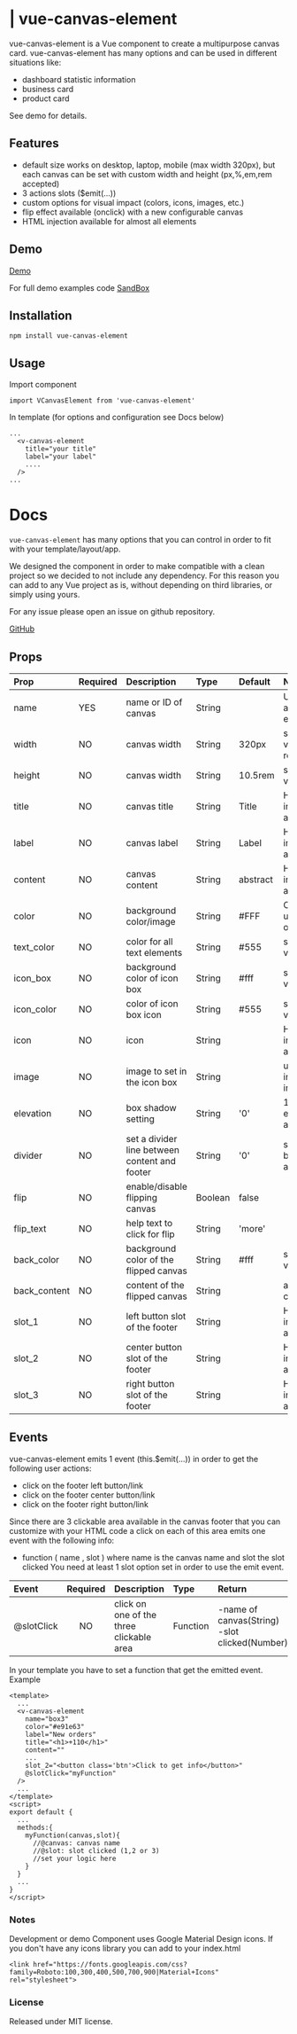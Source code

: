 # | vue-canvas-element

vue-canvas-element is a Vue component to create a multipurpose canvas card. vue-canvas-element has many options and can be used in different situations like:
- dashboard statistic information
- business card
- product card

See demo for details.

## Features
- default size works on desktop, laptop, mobile (max width 320px), but each canvas can be set with custom width and height (px,%,em,rem accepted)
- 3 actions slots ($emit(...))
- custom options for visual impact (colors, icons, images, etc.)
- flip effect available (onclick) with a new configurable canvas
- HTML injection available for almost all elements

## Demo

[Demo](https://jzoq53ovxw.codesandbox.io/)

For full demo examples code
[SandBox](https://codesandbox.io/s/jzoq53ovxw)

## Installation

```
npm install vue-canvas-element
```

## Usage
Import component
```
import VCanvasElement from 'vue-canvas-element'
```

In template (for options and configuration see Docs below)
```
...
  <v-canvas-element
    title="your title"
    label="your label"
    ....
  />
...
```

# Docs
```vue-canvas-element``` has many options that you can control in order to fit with your template/layout/app.

We designed the component in order to make compatible with a clean project so we decided to not include any dependency. For this reason you can add to any Vue project as is, without depending on third libraries, or simply using yours.

For any issue please open an issue on github repository.

[GitHub](https://github.com/swina/vue-canvas-element)


## Props
| Prop | Required | Description | Type | Default | Notes
| :--- | :--- | :--- | :--- | :---  | :---
| name | YES | name or ID of canvas | String | | Used to assign $emit events
| width | NO | canvas width | String | 320px | standard CSS values (px,%, rem, ecc,)
| height | NO | canvas width | String | 10.5rem | standard CSS value
| title | NO | canvas title | String | Title | HTML injection available
| label | NO | canvas label | String | Label | HTML injection available
| content | NO | canvas content | String | abstract | HTML injection available
| color | NO | background color/image | String | #FFF | CSS or url(image_url) or image_uri
| text_color | NO | color for all text elements | String | #555 | standard CSS value |
| icon_box | NO | background color of icon box | String | #fff | standard CSS value |
| icon_color | NO | color of icon box icon | String | #555 | standard CSS value|
| icon | NO | icon | String | | HTML injection available |
| image | NO | image to set in the icon box | String | | url(your image) or image uri |
| elevation | NO | box shadow setting | String | '0' | 1 thru 3 elevations available
| divider | NO | set a divider line between content and footer | String | '0' | set the px border height as divider |
| flip | NO | enable/disable flipping canvas | Boolean | false | |
| flip_text | NO | help text to click for flip | String | 'more' | |
| back_color | NO | background color of the flipped canvas | String | #fff | standard CSS value
| back_content | NO | content of the flipped canvas | String | | any HTML code |
| slot_1 | NO | left button slot of the footer | String | | HTML injection available |
| slot_2 | NO | center button slot of the footer | String | | HTML injection available |
| slot_3 | NO | right button slot of the footer | String | | HTML injection available |


## Events
vue-canvas-element emits 1 event (this.$emit(...)) in order to get the following user actions:
- click on the footer left button/link
- click on the footer center button/link
- click on the footer right button/link

Since there are 3 clickable area available in the canvas footer that you can customize with your HTML code a click on each of this area emits one event with the following info:
- function ( name , slot )
where name is the canvas name and slot the slot clicked
You  need at least 1 slot option set in order to use the emit event.

| Event | Required | Description | Type |  Return
| :--- | :---: | :--- | :--- | :---  |
| @slotClick | NO | click on one of the three clickable area | Function | -name of canvas(String)<br>-slot clicked(Number) |

In your template you have to set a function that get the emitted event.
Example
```
<template>
  ...
  <v-canvas-element
    name="box3"
    color="#e91e63"
    label="New orders"
    title="<h1>+110</h1>"
    content=""
    ...
    slot_2="<button class='btn'>Click to get info</button>"
    @slotClick="myFunction"
  />
  ...
</template>
<script>
export default {
  ...
  methods:{
    myFunction(canvas,slot){
      //@canvas: canvas name
      //@slot: slot clicked (1,2 or 3)
      //set your logic here
    }
  }
  ...
}
</script>
```

### Notes
Development or demo Component uses Google Material Design icons. If you don't have any icons library you can add to your index.html

```
<link href="https://fonts.googleapis.com/css?family=Roboto:100,300,400,500,700,900|Material+Icons" rel="stylesheet">

```

### License
Released under MIT license.
